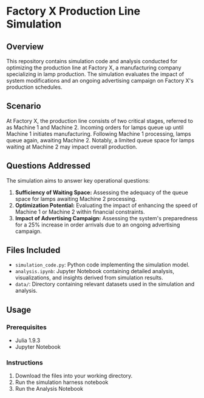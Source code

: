 # Factory X Production Line Simulation

## Overview

This repository contains simulation code and analysis conducted for optimizing the production line at Factory X, a manufacturing company specializing in lamp production. The simulation evaluates the impact of system modifications and an ongoing advertising campaign on Factory X's production schedules.

## Scenario

At Factory X, the production line consists of two critical stages, referred to as Machine 1 and Machine 2. Incoming orders for lamps queue up until Machine 1 initiates manufacturing. Following Machine 1 processing, lamps queue again, awaiting Machine 2. Notably, a limited queue space for lamps waiting at Machine 2 may impact overall production.

## Questions Addressed

The simulation aims to answer key operational questions:

1. **Sufficiency of Waiting Space:** Assessing the adequacy of the queue space for lamps awaiting Machine 2 processing.
2. **Optimization Potential:** Evaluating the impact of enhancing the speed of Machine 1 or Machine 2 within financial constraints.
3. **Impact of Advertising Campaign:** Assessing the system's preparedness for a 25% increase in order arrivals due to an ongoing advertising campaign.

## Files Included

- `simulation_code.py`: Python code implementing the simulation model.
- `analysis.ipynb`: Jupyter Notebook containing detailed analysis, visualizations, and insights derived from simulation results.
- `data/`: Directory containing relevant datasets used in the simulation and analysis.

## Usage

### Prerequisites

- Julia 1.9.3
- Jupyter Notebook
###  Instructions
1. Download the files into your working directory.
2. Run the simulation harness notebook 
3. Run the Analysis Notebook
